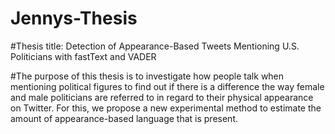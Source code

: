 # Jennys-Thesis

#Thesis title: Detection of Appearance-Based Tweets Mentioning U.S. Politicians with fastText and VADER

#The purpose of this thesis is to investigate how people talk when mentioning political figures to find out if there is a difference the way female and male politicians are referred to in regard to their physical appearance on Twitter. For this, we propose a new experimental method to estimate the amount of appearance-based language that is present.
